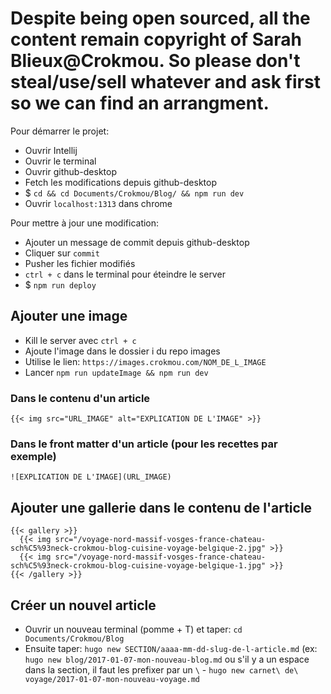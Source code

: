 # Despite being open sourced, all the content remain copyright of Sarah Blieux@Crokmou. So please don't steal/use/sell whatever and ask first so we can find an arrangment.


Pour démarrer le projet:
- Ouvrir Intellij
- Ouvrir le terminal
- Ouvrir github-desktop
- Fetch les modifications depuis github-desktop
- $ `cd && cd Documents/Crokmou/Blog/ && npm run dev`
- Ouvrir `localhost:1313` dans chrome

Pour mettre à jour une modification:
- Ajouter un message de commit depuis github-desktop
- Cliquer sur `commit`
- Pusher les fichier modifiés
- `ctrl + c` dans le terminal pour éteindre le server
- $ `npm run deploy`

## Ajouter une image
- Kill le server avec `ctrl + c`
- Ajoute l'image dans le dossier i du repo images
- Utilise le lien: `https://images.crokmou.com/NOM_DE_L_IMAGE`
- Lancer `npm run updateImage && npm run dev`

### Dans le contenu d'un article
 `{{< img src="URL_IMAGE" alt="EXPLICATION DE L'IMAGE" >}}`
### Dans le front matter d'un article (pour les recettes par exemple)
`![EXPLICATION DE L'IMAGE](URL_IMAGE)`

## Ajouter une gallerie dans le contenu de l'article

```
{{< gallery >}}
  {{< img src="/voyage-nord-massif-vosges-france-chateau-sch%C5%93neck-crokmou-blog-cuisine-voyage-belgique-2.jpg" >}}
  {{< img src="/voyage-nord-massif-vosges-france-chateau-sch%C5%93neck-crokmou-blog-cuisine-voyage-belgique-1.jpg" >}}
{{< /gallery >}}
```

## Créer un nouvel article

- Ouvrir un nouveau terminal (pomme + T) et taper: `cd Documents/Crokmou/Blog`
- Ensuite taper: `hugo new SECTION/aaaa-mm-dd-slug-de-l-article.md` (ex: `hugo new blog/2017-01-07-mon-nouveau-blog.md` ou s'il  y a un espace dans la section, il faut les prefixer par un `\` - `hugo new carnet\ de\ voyage/2017-01-07-mon-nouveau-voyage.md`
